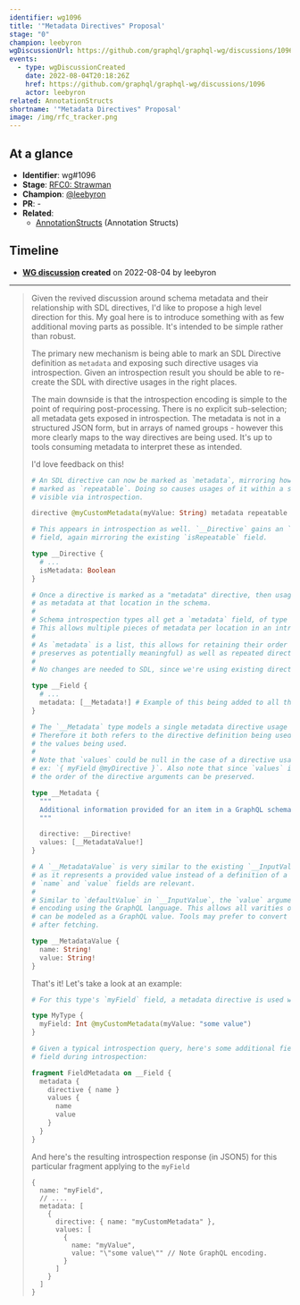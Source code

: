 ```yaml
---
identifier: wg1096
title: '"Metadata Directives" Proposal'
stage: "0"
champion: leebyron
wgDiscussionUrl: https://github.com/graphql/graphql-wg/discussions/1096
events:
  - type: wgDiscussionCreated
    date: 2022-08-04T20:18:26Z
    href: https://github.com/graphql/graphql-wg/discussions/1096
    actor: leebyron
related: AnnotationStructs
shortname: '"Metadata Directives" Proposal'
image: /img/rfc_tracker.png
---
```


## At a glance

- **Identifier**: wg#1096
- **Stage**: [RFC0: Strawman](https://github.com/graphql/graphql-spec/blob/main/CONTRIBUTING.md#stage-0-strawman)
- **Champion**: [@leebyron](https://github.com/leebyron)
- **PR**: -
- **Related**:
  - [AnnotationStructs](/rfcs/AnnotationStructs "Annotation Structs / RFC0") (Annotation Structs)

<!-- BEGIN_CUSTOM_TEXT -->



<!-- END_CUSTOM_TEXT -->

## Timeline

- **[WG discussion](https://github.com/graphql/graphql-wg/discussions/1096) created** on 2022-08-04 by leebyron

<!-- VERBATIM -->

---

> Given the revived discussion around schema metadata and their relationship with SDL directives, I'd like to propose a high level direction for this. My goal here is to introduce something with as few additional moving parts as possible. It's intended to be simple rather than robust.
> 
> The primary new mechanism is being able to mark an SDL Directive definition as `metadata` and exposing such directive usages via introspection. Given an introspection result you should be able to re-create the SDL with directive usages in the right places.
> 
> The main downside is that the introspection encoding is simple to the point of requiring post-processing. There is no explicit sub-selection; all metadata gets exposed in introspection. The metadata is not in a structured JSON form, but in arrays of named groups - however this more clearly maps to the way directives are being used. It's up to tools consuming metadata to interpret these as intended.
> 
> I'd love feedback on this!
> 
> ```graphql
> # An SDL directive can now be marked as `metadata`, mirroring how it can be 
> # marked as `repeatable`. Doing so causes usages of it within a schema to be 
> # visible via introspection.
> 
> directive @myCustomMetadata(myValue: String) metadata repeatable on FIELD
> 
> # This appears in introspection as well. `__Directive` gains an `isMetadata` 
> # field, again mirroring the existing `isRepeatable` field.
> 
> type __Directive {
>   # ...
>   isMetadata: Boolean
> }
> 
> # Once a directive is marked as a "metadata" directive, then usages of it appear
> # as metadata at that location in the schema.
> #
> # Schema introspection types all get a `metadata` field, of type `[__Metadata]`.
> # This allows multiple pieces of metadata per location in an introspected schema.
> #
> # As `metadata` is a list, this allows for retaining their order (which spec 
> # preserves as potentially meaningful) as well as repeated directives.
> #
> # No changes are needed to SDL, since we're using existing directive syntax.
> 
> type __Field {
>   # ...
>   metadata: [__Metadata!] # Example of this being added to all things.
> }
> 
> # The `__Metadata` type models a single metadata directive usage at a location.
> # Therefore it both refers to the directive definition being used, as well as
> # the values being used.
> #
> # Note that `values` could be null in the case of a directive usage without args
> # ex: `{ myField @myDirective }`. Also note that since `values` is a list, that
> # the order of the directive arguments can be preserved.
> 
> type __Metadata {
>   """
>   Additional information provided for an item in a GraphQL schema.
>   """
> 
>   directive: __Directive!
>   values: [__MetadataValue!]
> }
> 
> # A `__MetadataValue` is very similar to the existing `__InputValue`. However,
> # as it represents a provided value instead of a definition of a value, only the 
> # `name` and `value` fields are relevant.
> #
> # Similar to `defaultValue` in `__InputValue`, the `value` argument is a String 
> # encoding using the GraphQL language. This allows all varities of values which
> # can be modeled as a GraphQL value. Tools may prefer to convert this to JSON 
> # after fetching.
> 
> type __MetadataValue {
>   name: String!
>   value: String!
> }
> ```
> 
> That's it! Let's take a look at an example:
> 
> ```graphql
> # For this type's `myField` field, a metadata directive is used with a value provided.
> 
> type MyType {
>   myField: Int @myCustomMetadata(myValue: "some value")
> }
> 
> # Given a typical introspection query, here's some additional fields queried on 
> # field during introspection:
> 
> fragment FieldMetadata on __Field {
>   metadata {
>     directive { name }
>     values {
>       name
>       value
>     }
>   }
> }
> ```
> 
> And here's the resulting introspection response (in JSON5) for this particular fragment applying to the `myField`
> 
> ```json5
> {
>   name: "myField",
>   // ....
>   metadata: [
>     {
>       directive: { name: "myCustomMetadata" },
>       values: [
>         { 
>           name: "myValue",
>           value: "\"some value\"" // Note GraphQL encoding.
>         }
>       ]
>     }
>   ]
> }
> 
> ```

